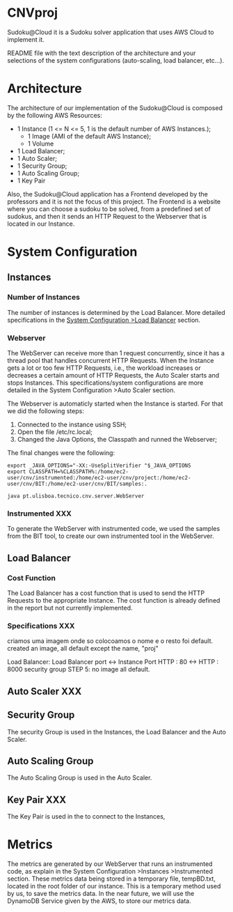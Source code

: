 # CNVproj

Sudoku@Cloud it is a Sudoku solver application that uses AWS Cloud to implement it.


README file with the text description of the architecture and your selections
of the system configurations (auto-scaling, load balancer, etc...).


# Architecture

The architecture of our implementation of the Sudoku@Cloud is composed by the following AWS Resources:
* 1 Instance (1 <= N <= 5, 1 is the default number of AWS Instances.);
  * 1 Image (AMI of the default AWS Instance);
  * 1 Volume
* 1 Load Balancer;
* 1 Auto Scaler;
* 1 Security Group;
* 1 Auto Scaling Group;
* 1 Key Pair


Also, the Sudoku@Cloud application has a Frontend developed by the professors and it is not the focus of this project.
The Frontend is a website where you can choose a sudoku to be solved, from a predefined set of sudokus, and then it sends an HTTP Request to the Webserver that is located in our Instance.



# System Configuration

## Instances

### Number of Instances

The number of instances is determined by the Load Balancer. More detailed specifications in the [System Configuration >Load Balancer](##Load-Balancer) section.


### Webserver

The WebServer can receive more than 1 request concurrently, since it has a thread pool that handles concurrent HTTP Requests. When the Instance gets a lot or too few HTTP Requests, i.e., the workload increases or decreases a certain amount of HTTP Requests, the Auto Scaler starts and stops Instances. This specifications/system configurations are more detailed in the System Configuration >Auto Scaler section.

The Webserver is automaticly started when the Instance is started. For that we did the following steps:

1) Connected to the instance using SSH;
2) Open the file /etc/rc.local;
3) Changed the Java Options, the Classpath and runned the Webserver;

The final changes were the following:
```
export _JAVA_OPTIONS="-XX:-UseSplitVerifier "$_JAVA_OPTIONS
export CLASSPATH=%CLASSPATH%:/home/ec2-user/cnv/instrumented:/home/ec2-user/cnv/project:/home/ec2-user/cnv/BIT:/home/ec2-user/cnv/BIT/samples:.

java pt.ulisboa.tecnico.cnv.server.WebServer
```


### Instrumented XXX

To generate the WebServer with instrumented code, we used the samples from the BIT tool, to create our own instrumented tool in the WebServer.



## Load Balancer

### Cost Function

The Load Balancer has a cost function that is used to send the HTTP Requests to the appropriate Instance. The cost function is already defined in the report but not currently implemented.


### Specifications XXX
criamos uma imagem onde so colocoamos o nome e o resto foi default.
created an image, all default except the name, "proj"

Load Balancer:
Load Balancer port <-> Instance Port
HTTP : 80            <-> HTTP : 8000
security group
STEP 5: no image
all default.

## Auto Scaler XXX

### 


## Security Group

The security Group is used in the Instances, the Load Balancer and the Auto Scaler.


## Auto Scaling Group

The Auto Scaling Group is used in the Auto Scaler.


## Key Pair XXX

The Key Pair is used in the to connect to the Instances, 



# Metrics

The metrics are generated by our WebServer that runs an instrumented code, as explain in the System Configuration >Instances >Instrumented section.
These metrics data being stored in a temporary file, tempBD.txt, located in the root folder of our instance. This is a temporary method
used by us, to save the metrics data. In the near future, we will use the DynamoDB Service given by the AWS, to store our metrics data.

 






